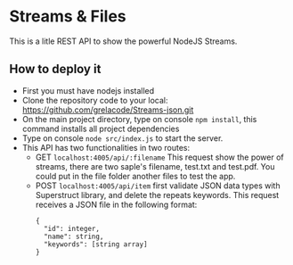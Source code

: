 # Streams & Files

This is a litle REST API to show the powerful NodeJS Streams.

## How to deploy it

- First you must have nodejs installed
- Clone the repository code to your local: https://github.com/grelacode/Streams-json.git
- On the main project directory, type on console ```npm install```, this command installs all project dependencies
- Type on console ```node src/index.js``` to start the server.
- This API has two functionalities in two routes:
  - GET ```localhost:4005/api/:filename``` 
   This request show the power of streams, there are two saple's filename, test.txt and test.pdf. You could put in the file folder another files to test the app.
  - POST ```localhost:4005/api/item```
   first validate JSON data types with Superstruct library, and delete the repeats keywords.
   This request receives a JSON file in the following format:
      ``` 
      {
        "id": integer,
        "name": string,
        "keywords": [string array]
      }
      ```
   
  
